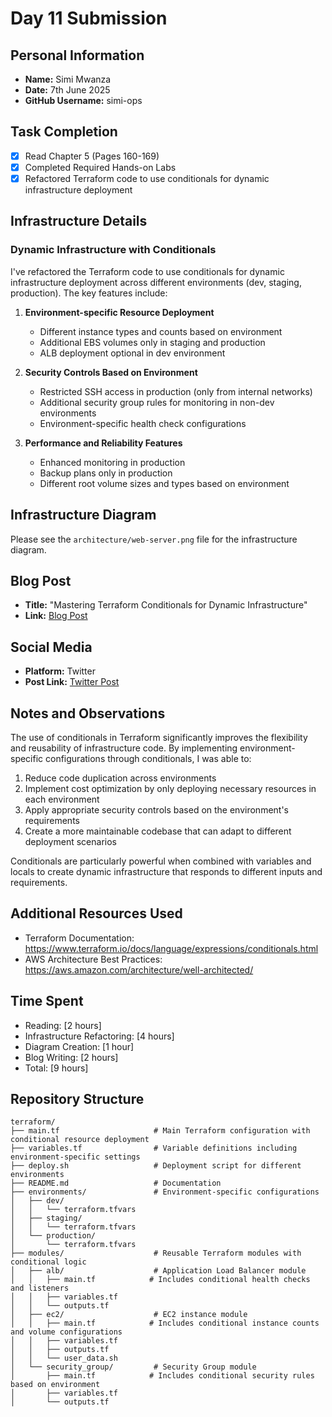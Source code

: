 # Day 11 Submission

## Personal Information
- **Name:** Simi Mwanza
- **Date:** 7th June 2025
- **GitHub Username:** simi-ops

## Task Completion
- [x] Read Chapter 5 (Pages 160-169)
- [x] Completed Required Hands-on Labs
- [x] Refactored Terraform code to use conditionals for dynamic infrastructure deployment

## Infrastructure Details

### Dynamic Infrastructure with Conditionals
I've refactored the Terraform code to use conditionals for dynamic infrastructure deployment across different environments (dev, staging, production). The key features include:

1. **Environment-specific Resource Deployment**
   - Different instance types and counts based on environment
   - Additional EBS volumes only in staging and production
   - ALB deployment optional in dev environment

2. **Security Controls Based on Environment**
   - Restricted SSH access in production (only from internal networks)
   - Additional security group rules for monitoring in non-dev environments
   - Environment-specific health check configurations

3. **Performance and Reliability Features**
   - Enhanced monitoring in production
   - Backup plans only in production
   - Different root volume sizes and types based on environment

## Infrastructure Diagram
Please see the `architecture/web-server.png` file for the infrastructure diagram.

## Blog Post
- **Title:** "Mastering Terraform Conditionals for Dynamic Infrastructure"
- **Link:** [Blog Post](https://simiops.hashnode.dev/mastering-terraform-conditionals-for-dynamic-infrastructure?showSharer=true)

## Social Media
- **Platform:** Twitter
- **Post Link:** [Twitter Post](https://x.com/simi_mwanza/status/1934580430474473849)

## Notes and Observations
The use of conditionals in Terraform significantly improves the flexibility and reusability of infrastructure code. By implementing environment-specific configurations through conditionals, I was able to:

1. Reduce code duplication across environments
2. Implement cost optimization by only deploying necessary resources in each environment
3. Apply appropriate security controls based on the environment's requirements
4. Create a more maintainable codebase that can adapt to different deployment scenarios

Conditionals are particularly powerful when combined with variables and locals to create dynamic infrastructure that responds to different inputs and requirements.

## Additional Resources Used
- Terraform Documentation: https://www.terraform.io/docs/language/expressions/conditionals.html
- AWS Architecture Best Practices: https://aws.amazon.com/architecture/well-architected/

## Time Spent
- Reading: [2 hours]
- Infrastructure Refactoring: [4 hours]
- Diagram Creation: [1 hour]
- Blog Writing: [2 hours]
- Total: [9 hours]

## Repository Structure
```
terraform/
├── main.tf                     # Main Terraform configuration with conditional resource deployment
├── variables.tf                # Variable definitions including environment-specific settings
├── deploy.sh                   # Deployment script for different environments
├── README.md                   # Documentation
├── environments/               # Environment-specific configurations
│   ├── dev/
│   │   └── terraform.tfvars
│   ├── staging/
│   │   └── terraform.tfvars
│   └── production/
│       └── terraform.tfvars
├── modules/                    # Reusable Terraform modules with conditional logic
│   ├── alb/                    # Application Load Balancer module
│   │   ├── main.tf            # Includes conditional health checks and listeners
│   │   ├── variables.tf
│   │   └── outputs.tf
│   ├── ec2/                    # EC2 instance module
│   │   ├── main.tf            # Includes conditional instance counts and volume configurations
│   │   ├── variables.tf
│   │   ├── outputs.tf
│   │   └── user_data.sh
│   └── security_group/         # Security Group module
│       ├── main.tf            # Includes conditional security rules based on environment
│       ├── variables.tf
│       └── outputs.tf
```